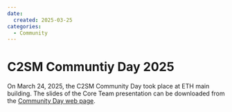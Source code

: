 ```yaml
---
date:
  created: 2025-03-25
categories:
  - Community
---
```


# C2SM Communtiy Day 2025

On March 24, 2025, the C2SM Community Day took place at ETH main building.
The slides of the Core Team presentation can be downloaded from the 
[Community Day web page](https://c2sm.ethz.ch/events/c2sm-community-day-2025.html).
